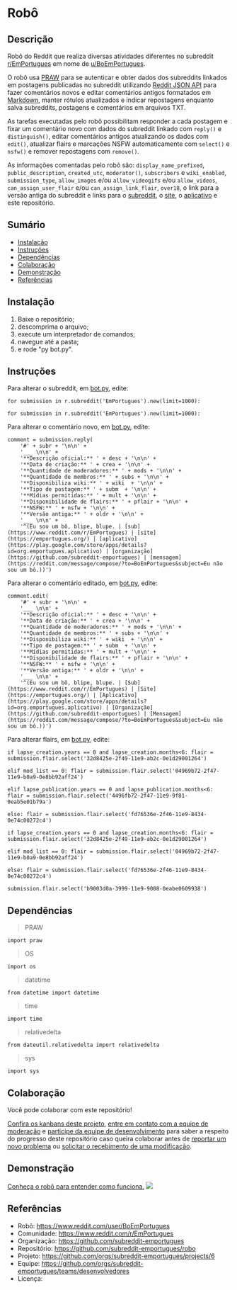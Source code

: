 # Robô

## Descrição
Robô do Reddit que realiza diversas atividades diferentes no subreddit [r/EmPortugues](https://www.reddit.com/r/EmPortugues/) em nome de [u/BoEmPortugues](https://www.reddit.com/user/BoEmPortugues/).

O robô usa [PRAW](https://praw.readthedocs.io/en/latest/#) para se autenticar e obter dados dos subreddits linkados em postagens publicadas no subreddit utilizando [Reddit JSON API](https://github.com/reddit-archive/reddit/wiki/json) para fazer comentários novos e editar comentários antigos formatados em [Markdown](https://www.reddit.com/wiki/markdown), manter rótulos atualizados e indicar repostagens enquanto salva subreddits, postagens e comentários em arquivos TXT.

As tarefas executadas pelo robô possibilitam responder a cada postagem e fixar um comentário novo com dados do subreddit linkado com `reply()` e `distinguish()`, editar comentários antigos atualizando os dados com `edit()`, atualizar flairs e marcações NSFW automaticamente com `select()` e `nsfw()` e remover repostagens com `remove()`.

As informações comentadas pelo robô são: `display_name_prefixed`, `public_description`, `created_utc`, `moderator()`, `subscribers` e `wiki_enabled`, `submission_type`, `allow_images` e/ou `allow_videogifs` e/ou `allow_videos`, `can_assign_user_flair` e/ou `can_assign_link_flair`, `over18`, o link para a versão antiga do subreddit e links para o [subreddit](https://www.reddit.com/r/EmPortugues/), o [site](https://emportugues.org/), o [aplicativo](https://play.google.com/store/apps/details?id=org.emportugues.aplicativo) e este repositório.

## Sumário
* [Instalação](#Instalação)
* [Instruções](#Instruções)
* [Dependências](#Dependências)
* [Colaboração](#Colaboração)
* [Demonstração](#Demonstração)
* [Referências](#Referências)

## Instalação
1. Baixe o repositório;
2. descomprima o arquivo;
3. execute um interpretador de comandos;
4. navegue até a pasta;
5. e rode "py bot.py".

## Instruções
Para alterar o subreddit, em [bot.py](https://github.com/subreddit-emportugues/robo/blob/master/bot.py), edite:
```
for submission in r.subreddit('EmPortugues').new(limit=1000):
```
```
for submission in r.subreddit('EmPortugues').new(limit=1000):
```

Para alterar o comentário novo, em [bot.py](https://github.com/subreddit-emportugues/robo/blob/master/bot.py), edite:
```
comment = submission.reply(
    '#' + subr + '\n\n' +
    '___ \n\n' +
    '**Descrição oficial:** ' + desc + '\n\n' +
    '**Data de criação:** ' + crea + '\n\n' +
    '**Quantidade de moderadores:** ' + mods + '\n\n' +
    '**Quantidade de membros:** ' + subs + '\n\n' +
    '**Disponibiliza wiki:** ' + wiki  + '\n\n' +
    '**Tipo de postagem:** ' + subm  + '\n\n' +          
    '**Mídias permitidas:** ' + mult + '\n\n' + 
    '**Disponibilidade de flairs:** ' + pflair + '\n\n' + 
    '**NSFW:** ' + nsfw + '\n\n' +             
    '**Versão antiga:** ' + oldr + '\n\n' +
    '___ \n\n' +
    '^(Eu sou um bô, blipe, blupe. | [sub](https://www.reddit.com/r/EmPortugues) | [site](https://emportugues.org/) | [aplicativo](https://play.google.com/store/apps/details?id=org.emportugues.aplicativo) | [organização](https://github.com/subreddit-emportugues) | [mensagem](https://reddit.com/message/compose/?to=BoEmPortugues&subject=Eu não sou um bô.))')
```

Para alterar o comentário editado, em [bot.py](https://github.com/subreddit-emportugues/robo/blob/master/bot.py), edite:
```
comment.edit(
    '#' + subr + '\n\n' +
    '___ \n\n' +
    '**Descrição oficial:** ' + desc + '\n\n' +
    '**Data de criação:** ' + crea + '\n\n' +
    '**Quantidade de moderadores:** ' + mods + '\n\n' +
    '**Quantidade de membros:** ' + subs + '\n\n' +
    '**Disponibiliza wiki:** ' + wiki  + '\n\n' +
    '**Tipo de postagem:** ' + subm  + '\n\n' +          
    '**Mídias permitidas:** ' + mult + '\n\n' + 
    '**Disponibilidade de flairs:** ' + pflair + '\n\n' + 
    '**NSFW:** ' + nsfw + '\n\n' +             
    '**Versão antiga:** ' + oldr + '\n\n' +
    '___ \n\n' +
    '^(Eu sou um bô, blipe, blupe. | [Sub](https://www.reddit.com/r/EmPortugues) | [Site](https://emportugues.org/) | [Aplicativo](https://play.google.com/store/apps/details?id=org.emportugues.aplicativo) | [Organização](https://github.com/subreddit-emportugues) | [Mensagem](https://reddit.com/message/compose/?to=BoEmPortugues&subject=Eu não sou um bô.))')
```

Para alterar flairs, em [bot.py](https://github.com/subreddit-emportugues/robo/blob/master/bot.py), edite:
```
if lapse_creation.years == 0 and lapse_creation.months<6: flair = submission.flair.select('32d8425e-2f49-11e9-ab2c-0e1d29001264')
```
```
elif mod_list == 0: flair = submission.flair.select('04969b72-2f47-11e9-b0a9-0e8bb92aff24')
```
```
elif lapse_publication.years == 0 and lapse_publication.months<6: flair = submission.flair.select('4496fb72-2f47-11e9-9f81-0eab5e01b79a')
```
```
else: flair = submission.flair.select('fd76536e-2f46-11e9-8434-0e74c00272c4')
```
```
if lapse_creation.years == 0 and lapse_creation.months<6: flair = submission.flair.select('32d8425e-2f49-11e9-ab2c-0e1d29001264')
```
```
elif mod_list == 0: flair = submission.flair.select('04969b72-2f47-11e9-b0a9-0e8bb92aff24')
```
```
else: flair = submission.flair.select('fd76536e-2f46-11e9-8434-0e74c00272c4')
```
```
submission.flair.select('b9003d0a-3999-11e9-9008-0eabe0609938')
```

## Dependências
> PRAW
```
import praw
```
> OS
```
import os
```
> datetime
```
from datetime import datetime
```
> time
```
import time
```
> relativedelta
```
from dateutil.relativedelta import relativedelta
```
> sys
```
import sys
```

## Colaboração

Você pode colaborar com este repositório!

[Confira os kanbans deste projeto](https://github.com/orgs/subreddit-emportugues/projects/6), [entre em contato com a equipe de moderação](https://reddit.com/message/compose?to=/r/EmPortugues) e [participe da equipe de desenvolvimento](https://github.com/orgs/subreddit-emportugues/teams/desenvolvedores) para saber a respeito do progresso deste repositório caso queira colaborar antes de [reportar um novo problema](https://github.com/subreddit-emportugues/robo/issues) ou [solicitar o recebimento de uma modificação](https://github.com/subreddit-emportugues/robo/pulls).

## Demonstração

[Conheça o robô para entender como funciona.](https://www.reddit.com/user/BoEmPortugues/) ![](/robo.gif)

## Referências

* Robô: https://www.reddit.com/user/BoEmPortugues
* Comunidade: https://www.reddit.com/r/EmPortugues
* Organização: https://github.com/subreddit-emportugues
* Repositório: https://github.com/subreddit-emportugues/robo
* Projeto: https://github.com/orgs/subreddit-emportugues/projects/6
* Equipe: https://github.com/orgs/subreddit-emportugues/teams/desenvolvedores
* Licença:
